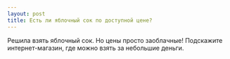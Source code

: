 ```yaml
---
layout: post 
title: Есть ли яблочный сок по доступной цене? 
--- 
```

Решила взять яблочный сок. Но цены просто заоблачные! Подскажите интернет-магазин, где можно взять за небольшие деньги. 